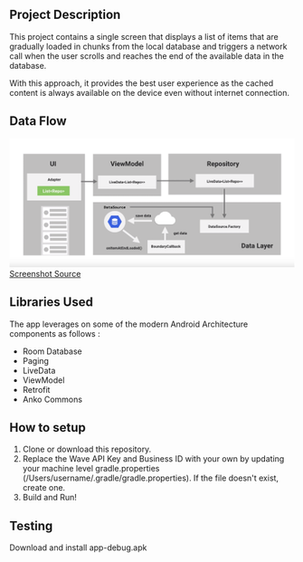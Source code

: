 ## Project Description

This project contains a single screen that displays a list of items that are gradually loaded in chunks from the local database and triggers a network call when the user scrolls and reaches the end of the available data in the database.

With this approach, it provides the best user experience as the cached content is always available on the device even without internet connection.

## Data Flow
![Screenshot](https://github.com/karlptrck/mobile-challenge/blob/master/data_flow_diagram.png)
[Screenshot Source](https://www.youtube.com/watch?v=QVMqCRs0BNA)

## Libraries Used

The app leverages on some of the modern Android Architecture components as follows :

- Room Database
- Paging
- LiveData
- ViewModel
- Retrofit
- Anko Commons

## How to setup
1. Clone or download this repository.
2. Replace the Wave API Key and Business ID with your own by updating your machine level gradle.properties (/Users/username/.gradle/gradle.properties). If the file doesn't exist, create one.
3. Build and Run!

## Testing
Download and install app-debug.apk
